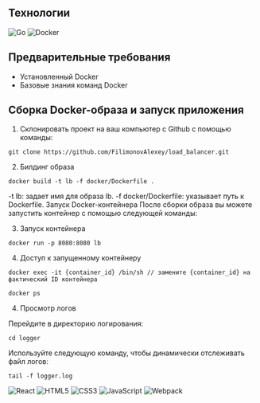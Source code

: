 ## Технологии
![Go](https://img.shields.io/badge/go-%2300ADD8.svg?style=for-the-badge&logo=go&logoColor=white)
![Docker](https://img.shields.io/badge/docker-%230db7ed.svg?style=for-the-badge&logo=docker&logoColor=white)

## Предварительные требования

- Установленный Docker
- Базовые знания команд Docker

## Сборка Docker-образа и запуск приложения

1) Склонировать проект на ваш компьютер с Github с помощью команды:
```
git clone https://github.com/FilimonovAlexey/load_balancer.git
```

2) Билдинг образа
```
docker build -t lb -f docker/Dockerfile .
```

-t lb: задает имя для образа lb.
-f docker/Dockerfile: указывает путь к Dockerfile.
Запуск Docker-контейнера
После сборки образа вы можете запустить контейнер с помощью следующей команды:

3) Запуск контейнера
```
docker run -p 8080:8080 lb
```

4) Доступ к запущенному контейнеру
```
docker exec -it {container_id} /bin/sh // замените {container_id} на фактический ID контейнера
```

```
docker ps
```

4) Просмотр логов

Перейдите в директорию логирования:
```
cd logger
```

Используйте следующую команду, чтобы динамически отслеживать файл логов:
```
tail -f logger.log
```


![React](https://img.shields.io/badge/-React-61daf8?logo=react&logoColor=black)
![HTML5](https://img.shields.io/badge/-HTML5-e34f26?logo=html5&logoColor=white)
![CSS3](https://img.shields.io/badge/-CSS3-1572b6?logo=css3&logoColor=white)
![JavaScript](https://img.shields.io/badge/-JavaScript-f7df1e?logo=javaScript&logoColor=black)
![Webpack](https://img.shields.io/badge/-Webpack-99d6f8?logo=webpack&logoColor=black)
